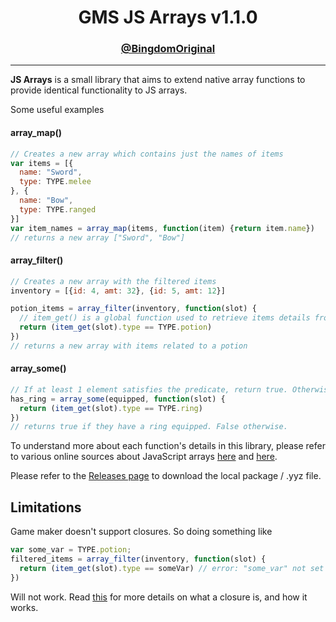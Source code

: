 <h1 align="center">GMS JS Arrays v1.1.0</h1>
<h3 align="center"><a href="https://twitter.com/BingdomOriginal">@BingdomOriginal</a></h3>

---

**JS Arrays** is a small library that aims to extend native array functions to provide identical functionality to JS arrays.

Some useful examples

#### array_map()
```js
// Creates a new array which contains just the names of items
var items = [{
  name: "Sword",
  type: TYPE.melee
}, {
  name: "Bow",
  type: TYPE.ranged
}]
var item_names = array_map(items, function(item) {return item.name})
// returns a new array ["Sword", "Bow"]
```
#### array_filter()
```js
// Creates a new array with the filtered items
inventory = [{id: 4, amt: 32}, {id: 5, amt: 12}]

potion_items = array_filter(inventory, function(slot) {
  // item_get() is a global function used to retrieve items details from a slot
  return (item_get(slot).type == TYPE.potion)
})
// returns a new array with items related to a potion
```
#### array_some()
```js
// If at least 1 element satisfies the predicate, return true. Otherwise false.
has_ring = array_some(equipped, function(slot) {
  return (item_get(slot).type == TYPE.ring)
})
// returns true if they have a ring equipped. False otherwise.
```

To understand more about each function's details in this library, please refer to various online sources about JavaScript arrays <a href="https://developer.mozilla.org/en-US/docs/Web/JavaScript/Reference/Global_Objects/Array/splice">here</a> and <a href="https://www.w3schools.com/jsref/jsref_obj_array.asp">here</a>.

Please refer to the <a href="https://github.com/Bingdom/GMS-JS-Arrays/releases">Releases page</a> to download the local package / .yyz file.

## Limitations
Game maker doesn't support closures. So doing something like
```js
var some_var = TYPE.potion;
filtered_items = array_filter(inventory, function(slot) {
  return (item_get(slot).type == someVar) // error: "some_var" not set before reading it
})
```
Will not work. Read <a href="https://developer.mozilla.org/en-US/docs/Web/JavaScript/Closures">this</a> for more details on what a closure is, and how it works.
